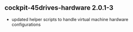 ## cockpit-45drives-hardware 2.0.1-3

* updated helper scripts to handle virtual machine hardware configurations